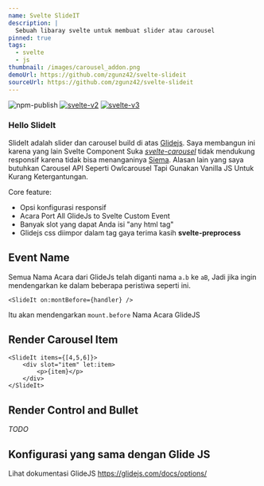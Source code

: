 ```yaml
---
name: Svelte SlideIT
description: |
  Sebuah libaray svelte untuk membuat slider atau carousel
pinned: true
tags:
  - svelte
  - js
thumbnail: /images/carousel_addon.png
demoUrl: https://github.com/zgunz42/svelte-slideit
sourceUrl: https://github.com/zgunz42/svelte-slideit
---
```


![npm-publish](https://github.com/zgunz42/svelte-slideit/workflows/npm-publish/badge.svg) [![svelte-v2](https://img.shields.io/badge/svelte-v2-orange.svg)](https://v2.svelte.dev) [![svelte-v3](https://img.shields.io/badge/svelte-v3-blueviolet.svg)](https://svelte.dev)

### Hello SlideIt

SlideIt adalah slider dan carousel build di atas [Glidejs](https://glidejs.com/). Saya membangun ini karena yang lain
Svelte Component Suka _[svelte-carousel](https://github.com/beyonk-adventures/svelte-carousel/blob/master/README.md)_
tidak mendukung responsif karena tidak bisa menanganinya [Siema](https://github.com/pawelgrzybek/siema). Alasan lain yang saya butuhkan
Carousel API Seperti Owlcarousel Tapi Gunakan Vanilla JS Untuk Kurang Ketergantungan.

Core feature:

- Opsi konfigurasi responsif
- Acara Port All GlideJs to Svelte Custom Event
- Banyak slot yang dapat Anda isi "any html tag"
- Glidejs css diimpor dalam tag gaya terima kasih **svelte-preprocess**

## Event Name

Semua Nama Acara dari GlideJs telah diganti nama `a.b` ke `aB`, Jadi jika ingin mendengarkan
ke dalam beberapa peristiwa seperti ini.

```sveltehtml
<SlideIt on:montBefore={handler} />
```

Itu akan mendengarkan `mount.before` Nama Acara GlideJS

## Render Carousel Item

```sveltehtml
<SlideIt items={[4,5,6]}>
    <div slot="item" let:item>
        <p>{item}</p>
    </div>
</SlideIt>
```

## Render Control and Bullet

_TODO_

## Konfigurasi yang sama dengan Glide JS

Lihat dokumentasi GlideJS https://glidejs.com/docs/options/
